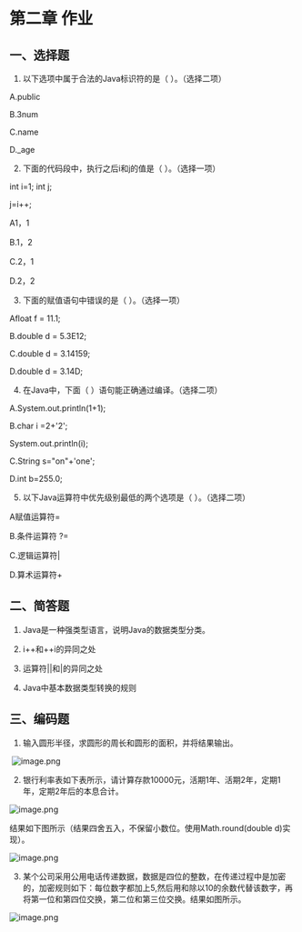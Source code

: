 # 第二章 作业

## 一、选择题

1. 以下选项中属于合法的Java标识符的是（   ）。（选择二项）

A.public

B.3num

C.name

D._age

2. 下面的代码段中，执行之后i和j的值是（   ）。（选择一项）

int i=1;  int j;

j=i++;

A1，1

B.1，2

C.2，1

D.2，2

3. 下面的赋值语句中错误的是（   ）。（选择一项）

Afloat f = 11.1;   

B.double d = 5.3E12;

C.double d = 3.14159;

D.double d = 3.14D;

4. 在Java中，下面（   ）语句能正确通过编译。（选择二项）

A.System.out.println(1+1);

B.char i =2+'2';

System.out.println(i);

C.String s="on"+'one';

D.int b=255.0;

5. 以下Java运算符中优先级别最低的两个选项是（   ）。（选择二项）

A赋值运算符=

B.条件运算符 ?=

C.逻辑运算符|

D.算术运算符+

## 二、简答题

1. Java是一种强类型语言，说明Java的数据类型分类。

2. i++和++i的异同之处

3. 运算符||和|的异同之处

4. Java中基本数据类型转换的规则

## 三、编码题

1. 输入圆形半径，求圆形的周长和圆形的面积，并将结果输出。

​    ![image.png](https://www.sxt.cn/360shop/Public/admin/UEditor/20171020/1508466699775268.png)

2. 银行利率表如下表所示，请计算存款10000元，活期1年、活期2年，定期1年，定期2年后的本息合计。

  ![image.png](https://www.sxt.cn/360shop/Public/admin/UEditor/20171020/1508466715983944.png)

结果如下图所示（结果四舍五入，不保留小数位。使用Math.round(double d)实现）。

  ![image.png](https://www.sxt.cn/360shop/Public/admin/UEditor/20171020/1508466722406908.png)

3. 某个公司采用公用电话传递数据，数据是四位的整数，在传递过程中是加密的，加密规则如下：每位数字都加上5,然后用和除以10的余数代替该数字，再将第一位和第四位交换，第二位和第三位交换。结果如图所示。

  ![image.png](https://www.sxt.cn/360shop/Public/admin/UEditor/20171020/1508466734474382.png)
